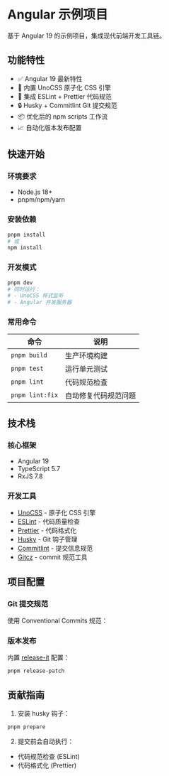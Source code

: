 # Angular 示例项目

基于 Angular 19 的示例项目，集成现代前端开发工具链。

## 功能特性

- ✅ Angular 19 最新特性
- 🚀 内置 UnoCSS 原子化 CSS 引擎
- 🔧 集成 ESLint + Prettier 代码规范
- 🔒 Husky + Commitlint Git 提交规范
- 📦 优化后的 npm scripts 工作流
- 📈 自动化版本发布配置

## 快速开始

### 环境要求

- Node.js 18+
- pnpm/npm/yarn

### 安装依赖

```bash
pnpm install
# 或
npm install
```

### 开发模式

```bash
pnpm dev
# 同时运行：
# - UnoCSS 样式监听
# - Angular 开发服务器
```

### 常用命令

| 命令              | 说明                  |
|-------------------|---------------------|
| `pnpm build`      | 生产环境构建           |
| `pnpm test`       | 运行单元测试           |
| `pnpm lint`       | 代码规范检查           |
| `pnpm lint:fix`   | 自动修复代码规范问题    |

## 技术栈

### 核心框架

- Angular 19
- TypeScript 5.7
- RxJS 7.8

### 开发工具

- [UnoCSS](https://unocss.dev/) - 原子化 CSS 引擎
- [ESLint](https://eslint.org/) - 代码质量检查
- [Prettier](https://prettier.io/) - 代码格式化
- [Husky](https://typicode.github.io/husky/) - Git 钩子管理
- [Commitlint](https://commitlint.js.org/) - 提交信息规范
- [Gitcz](https://github.com/streamich/git-cz) - commit 规范工具

## 项目配置

### Git 提交规范

使用 Conventional Commits 规范：

### 版本发布

内置 [release-it](https://github.com/release-it/release-it) 配置：

```bash
pnpm release-patch
```

## 贡献指南

1. 安装 husky 钩子：

```bash
pnpm prepare
```

2. 提交前会自动执行：

- 代码规范检查 (ESLint)
- 代码格式化 (Prettier)
